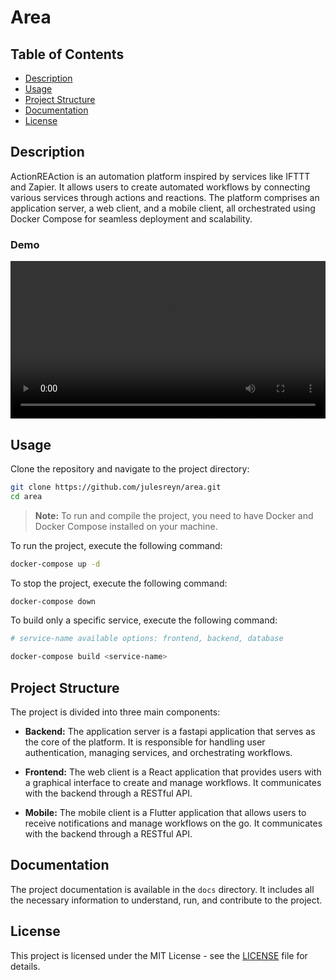 # Area

## Table of Contents

- [Description](#description)
- [Usage](#usage)
- [Project Structure](#project-structure)
- [Documentation](#documentation)
- [License](#license)

## Description

ActionREAction is an automation platform inspired by services like IFTTT and Zapier. It allows users to create automated workflows by connecting various services through actions and reactions. The platform comprises an application server, a web client, and a mobile client, all orchestrated using Docker Compose for seamless deployment and scalability.


### Demo

<video width="100%" controls>
  <source src="https://github.com/My-bro/area-axel-londas/issues/1" type="video/mp4">
  Your browser does not support the video tag.
</video>

## Usage

Clone the repository and navigate to the project directory:

```bash
git clone https://github.com/julesreyn/area.git
cd area
```

> **Note:** To run and compile the project, you need to have Docker and Docker Compose installed on your machine.

To run the project, execute the following command:

```bash
docker-compose up -d
```

To stop the project, execute the following command:

```bash
docker-compose down
```

To build only a specific service, execute the following command:

```bash
# service-name available options: frontend, backend, database

docker-compose build <service-name>

```

## Project Structure

The project is divided into three main components:

- **Backend:** The application server is a fastapi application that serves as the core of the platform. It is responsible for handling user authentication, managing services, and orchestrating workflows.

- **Frontend:** The web client is a React application that provides users with a graphical interface to create and manage workflows. It communicates with the backend through a RESTful API.

- **Mobile:** The mobile client is a Flutter application that allows users to receive notifications and manage workflows on the go. It communicates with the backend through a RESTful API.

## Documentation

The project documentation is available in the `docs` directory. It includes all the necessary information to understand, run, and contribute to the project.

## License

This project is licensed under the MIT License - see the [LICENSE](LICENSE) file for details.
